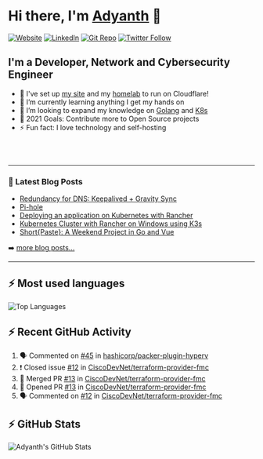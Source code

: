 # Hi there, I'm [Adyanth][website] 👋

[![Website](https://img.shields.io/website?label=adyanth.dev&style=for-the-badge&url=https%3A%2F%2Fadyanth.dev)](https://adyanth.dev)
[![LinkedIn](https://img.shields.io/badge/LinkedIn-adyanth--h-blue?style=for-the-badge)](https://www.linkedin.com/in/adyanth-h/)
[![Git Repo](https://img.shields.io/badge/Git%20Repo-git.adyanth.site-green?style=for-the-badge)](https://git.adyanth.site/adyanth)
[![Twitter Follow](https://img.shields.io/twitter/follow/Adyanth_H?color=1DA1F2&logo=twitter&style=for-the-badge)](https://twitter.com/intent/follow?original_referer=https%3A%2F%2Fgithub.com%2FAdyanth_H&screen_name=Adyanth_H)

## I'm a Developer, Network and Cybersecurity Engineer

- 🔭 I've set up [my site][website] and my [homelab](https://adyanth.site/series/homelab/) to run on Cloudflare!
- 🌱 I’m currently learning anything I get my hands on
- 👯 I’m looking to expand my knowledge on [Golang](https://adyanth.site/tags/golang/) and [K8s](https://adyanth.site/tags/k8s/)
- 🥅 2021 Goals: Contribute more to Open Source projects
- ⚡ Fun fact: I love technology and self-hosting

<!-- ### Languages and Tools -->

<br />
<br />

---

### 📕 Latest Blog Posts

<!-- BLOG-POST-LIST:START -->
- [Redundancy for DNS: Keepalived + Gravity Sync](https://adyanth.site/posts/redundancy-keepalived-gravitysync/)
- [Pi-hole](https://adyanth.site/posts/pi-hole/)
- [Deploying an application on Kubernetes with Rancher](https://adyanth.site/posts/deploying-an-app-on-rancher-kubernetes/)
- [Kubernetes Cluster with Rancher on Windows using K3s](https://adyanth.site/posts/kubernetes-cluster-on-windows/)
- [Short{Paste}: A Weekend Project in Go and Vue](https://adyanth.site/posts/shortpaste-a-weekend-project/)
<!-- BLOG-POST-LIST:END -->

➡️ [more blog posts...](https://adyanth.dev/archives/)

---

## :zap: Most used languages

![Top Languages](https://github-readme-stats.vercel.app/api/top-langs/?username=adyanth&hide=javascript&count_private=true&theme=dark)

## :zap: Recent GitHub Activity
  
<!--START_SECTION:activity-->
1. 🗣 Commented on [#45](https://github.com/hashicorp/packer-plugin-hyperv/issues/45) in [hashicorp/packer-plugin-hyperv](https://github.com/hashicorp/packer-plugin-hyperv)
2. ❗️ Closed issue [#12](https://github.com/CiscoDevNet/terraform-provider-fmc/issues/12) in [CiscoDevNet/terraform-provider-fmc](https://github.com/CiscoDevNet/terraform-provider-fmc)
3. 🎉 Merged PR [#13](https://github.com/CiscoDevNet/terraform-provider-fmc/pull/13) in [CiscoDevNet/terraform-provider-fmc](https://github.com/CiscoDevNet/terraform-provider-fmc)
4. 💪 Opened PR [#13](https://github.com/CiscoDevNet/terraform-provider-fmc/pull/13) in [CiscoDevNet/terraform-provider-fmc](https://github.com/CiscoDevNet/terraform-provider-fmc)
5. 🗣 Commented on [#12](https://github.com/CiscoDevNet/terraform-provider-fmc/issues/12) in [CiscoDevNet/terraform-provider-fmc](https://github.com/CiscoDevNet/terraform-provider-fmc)
<!--END_SECTION:activity-->

</details>

## :zap: GitHub Stats

![Adyanth's GitHub Stats](https://github-readme-stats.vercel.app/api?username=adyanth&show_icons=true&hide_border=true&count_private=true&theme=dark)

[website]: https://adyanth.dev/
[twitter]: https://twitter.com/Adyanth_H
[linkedin]: https://linkedin.com/in/adyanth-h/
